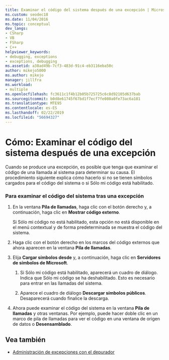 ```yaml
---
title: Examinar el código del sistema después de una excepción | Microsoft Docs
ms.custom: seodec18
ms.date: 11/04/2016
ms.topic: conceptual
dev_langs:
- CSharp
- VB
- FSharp
- C++
helpviewer_keywords:
- debugging, exceptions
- exceptions, debugging
ms.assetid: a38ad49b-7cf3-483d-91c4-eb3116eba50c
author: mikejo5000
ms.author: mikejo
manager: jillfra
ms.workload:
- multiple
ms.openlocfilehash: fc3611c1f4b12b05b725725c6c8d92105d637bab
ms.sourcegitcommit: b0d8e61745f67bd1f7ecf7fe080a0fe73ac6a181
ms.translationtype: MTE95
ms.contentlocale: es-ES
ms.lasthandoff: 02/22/2019
ms.locfileid: "56694327"
---
```

# <a name="how-to-examine-system-code-after-an-exception"></a>Cómo: Examinar el código del sistema después de una excepción
Cuando se produce una excepción, es posible que tenga que examinar el código de una llamada al sistema para determinar su causa. El procedimiento siguiente explica cómo hacerlo si no se tienen símbolos cargados para el código del sistema o si Sólo mi código está habilitado.

### <a name="to-examine-system-code-following-an-exception"></a>Para examinar el código del sistema tras una excepción

1.  En la ventana **Pila de llamadas**, haga clic con el botón derecho y, a continuación, haga clic en **Mostrar código externo**.

     Si Sólo mi código no está habilitado, esta opción no está disponible en el menú contextual y de forma predeterminada se muestra el código del sistema.

2.  Haga clic con el botón derecho en los marcos del código externos que ahora aparecen en la ventana **Pila de llamadas**.

3.  Elija **Cargar símbolos desde** y, a continuación, haga clic en **Servidores de símbolos de Microsoft**.

    1.  Si Sólo mi código está habilitado, aparecerá un cuadro de diálogo. Indica que Sólo mi código se ha deshabilitado. Esto es necesario para entrar en las llamadas del sistema.

    2.  Aparece el cuadro de diálogo **Descargar símbolos públicos**. Desaparecerá cuando finalice la descarga.

4.  Ahora puede examinar el código del sistema en la ventana **Pila de llamadas** y otras ventanas. Por ejemplo, puede hacer doble clic en un marco de pila de llamadas para ver el código en una ventana de origen de datos o **Desensamblado**.

## <a name="see-also"></a>Vea también
- [Administración de excepciones con el depurador](../debugger/managing-exceptions-with-the-debugger.md)